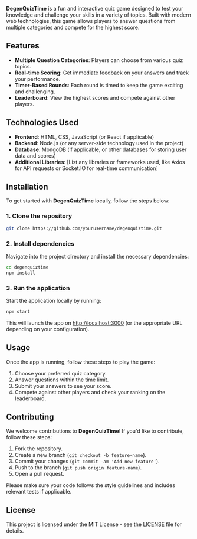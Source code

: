 **DegenQuizTime** is a fun and interactive quiz game designed to test your knowledge and challenge your skills in a variety of topics. Built with modern web technologies, this game allows players to answer questions from multiple categories and compete for the highest score.

## Features

- **Multiple Question Categories**: Players can choose from various quiz topics.
- **Real-time Scoring**: Get immediate feedback on your answers and track your performance.
- **Timer-Based Rounds**: Each round is timed to keep the game exciting and challenging.
- **Leaderboard**: View the highest scores and compete against other players.

## Technologies Used

- **Frontend**: HTML, CSS, JavaScript (or React if applicable)
- **Backend**: Node.js (or any server-side technology used in the project)
- **Database**: MongoDB (if applicable, or other databases for storing user data and scores)
- **Additional Libraries**: [List any libraries or frameworks used, like Axios for API requests or Socket.IO for real-time communication]

## Installation

To get started with **DegenQuizTime** locally, follow the steps below:

### 1. Clone the repository

```bash
git clone https://github.com/yourusername/degenquiztime.git
```

### 2. Install dependencies

Navigate into the project directory and install the necessary dependencies:

```bash
cd degenquiztime
npm install
```

### 3. Run the application

Start the application locally by running:

```bash
npm start
```

This will launch the app on [http://localhost:3000](http://localhost:3000) (or the appropriate URL depending on your configuration).

## Usage

Once the app is running, follow these steps to play the game:

1. Choose your preferred quiz category.
2. Answer questions within the time limit.
3. Submit your answers to see your score.
4. Compete against other players and check your ranking on the leaderboard.

## Contributing

We welcome contributions to **DegenQuizTime**! If you'd like to contribute, follow these steps:

1. Fork the repository.
2. Create a new branch (`git checkout -b feature-name`).
3. Commit your changes (`git commit -am 'Add new feature'`).
4. Push to the branch (`git push origin feature-name`).
5. Open a pull request.

Please make sure your code follows the style guidelines and includes relevant tests if applicable.

## License

This project is licensed under the MIT License - see the [LICENSE](LICENSE) file for details.
